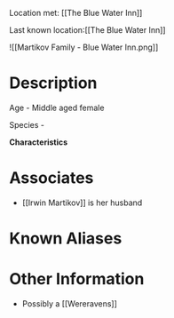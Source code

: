 Location met: [[The Blue Water Inn]]

Last known location:[[The Blue Water Inn]]

![[Martikov Family - Blue Water Inn.png]]
# Description
Age - Middle aged female

Species - 

**Characteristics**

 
# Associates
* [[Irwin Martikov]] is her husband
# Known Aliases

# Other Information
* Possibly a [[Wereravens]]